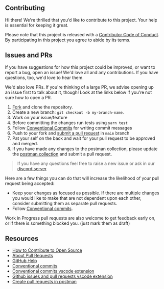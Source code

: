 ## Contributing

[fork]: /fork
[pr]: /compare
[code-of-conduct]: CODE_OF_CONDUCT.md

Hi there! We're thrilled that you'd like to contribute to this project. Your help is essential for keeping it great.

Please note that this project is released with a [Contributor Code of Conduct][code-of-conduct]. By participating in this project you agree to abide by its terms.

## Issues and PRs

If you have suggestions for how this project could be improved, or want to report a bug, open an issue! We'd love all and any contributions. If you have questions, too, we'd love to hear them.

We'd also love PRs. If you're thinking of a large PR, we advise opening up an issue first to talk about it, though! Look at the links below if you're not sure how to open a PR.

1. [Fork][fork] and clone the repository.
2. Create a new branch: `git checkout -b my-branch-name`.
3. Work on your issue/feature
4. Before committing the changes run tests using `yarn test`
5. Follow [Conventional Commits](https://www.conventionalcommits.org/en/v1.0.0/) for writing commit messages
6. Push to your fork and [submit a pull request][pr] in `main` branch
7. Pat your self on the back and wait for your pull request to be approved and merged.
8. If you have made any changes to the postman collection, please update the [postman collection](https://tinyurl.com/5ay7mh8s) and submit a pull request.

> If you have any questions feel free to raise a new issue or ask in our [discord server](https://discord.com/invite/A2GdYbwAnw)

Here are a few things you can do that will increase the likelihood of your pull request being accepted:

-   Keep your changes as focused as possible. If there are multiple changes you would like to make that are not dependent upon each other, consider submitting them as separate pull requests.
-   Follow [Conventional commits](https://www.conventionalcommits.org/en/v1.0.0/).

Work in Progress pull requests are also welcome to get feedback early on, or if there is something blocked you. (just mark them as draft)

## Resources

-   [How to Contribute to Open Source](https://opensource.guide/how-to-contribute/)
-   [About Pull Requests](https://help.github.com/articles/about-pull-requests/)
-   [GitHub Help](https://help.github.com)
-   [Conventional commits](https://www.conventionalcommits.org/en/v1.0.0/)
-   [Conventional commits vscode extension](https://marketplace.visualstudio.com/items?itemName=vivaxy.vscode-conventional-commits)
-   [Github issues and pull requests vscode extension](https://marketplace.visualstudio.com/items?itemName=GitHub.vscode-pull-request-github)
-   [Create pull requests in postman](https://learning.postman.com/docs/collaborating-in-postman/using-version-control/creating-pull-requests/#:~:text=Select%20Create%20pull%20request.,into%20your%20fork%20before%20merging.)
